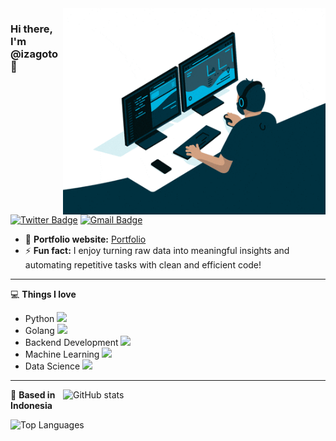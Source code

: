 <!-- kanan: GIF lokal dari repo (pakai raw URL) -->
<img align="right" src="https://raw.githubusercontent.com/izagoto/izagoto/main/dev.gif" alt="Coder GIF" width="420" height="330" />

### Hi there, I'm @izagoto 👋

[![Twitter Badge](https://img.shields.io/badge/-@IdIgoto-1DA1F2?style=flat-square&logo=twitter&logoColor=white&link=https://x.com/IdIgoto)](https://x.com/IdIgoto)
[![Gmail Badge](https://img.shields.io/badge/-id.igoto12@gmail.com-c14438?style=flat-square&logo=Gmail&logoColor=white&link=mailto:id.igoto12@gmail.com)](mailto:id.igoto12@gmail.com)

- 🎯 **Portfolio website:** [Portfolio](https://izagoto.github.io/)
- ⚡ **Fun fact:** I enjoy turning raw data into meaningful insights and automating repetitive tasks with clean and efficient code!

---

💻 **Things I love**
- Python <img src="https://media.giphy.com/media/WUlplcMpOCEmTGBtBW/giphy.gif" width="24" />
- Golang <img src="https://media4.giphy.com/media/GJb22mIqoT01hGjG2C/giphy.gif" width="24" />
- Backend Development <img src="https://media1.giphy.com/media/2IudUHdI075HL02Pkk/giphy.gif" width="24" />
- Machine Learning <img src="https://media1.giphy.com/media/KDyxouSEfhOs9i4oru/giphy.gif" width="24" />
- Data Science <img src="https://media2.giphy.com/media/zMukICnMEZmSf8zvXd/giphy.gif" width="24" />

---

<!-- GitHub stats (lebih stabil menggunakan vercel) -->
<img align="right" width="420" src="https://github-readme-stats.vercel.app/api?username=izagoto&show_icons=true&theme=radical" alt="GitHub stats" />

📍 **Based in Indonesia**

<!-- optional: top languages -->
<img src="https://github-readme-stats.vercel.app/api/top-langs/?username=izagoto&layout=compact&theme=radical" alt="Top Languages" />
